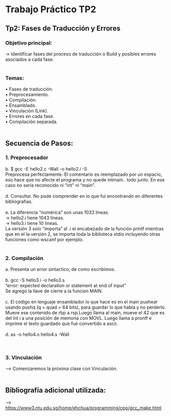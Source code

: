# Trabajo Práctico TP2
## Tp2: Fases de Traducción y Errores

### Objetivo principal:
-> Identificar fases del proceso de traducción o Build y posibles errores asociados a cada fase.
<br/><br/>

### Temas:
• Fases de traducción.
<br/>• Preprocesamiento.
<br/>• Compilación.
<br/>• Ensamblado.
<br/>• Vinculación (Link).
<br/>• Errores en cada fase.
<br/>• Compilación separada.
<br/><br/>

## Secuencia de Pasos:

### 1. Preprocesador
b.  $ gcc -E hello2.c -Wall -o hello2.i -S
<br/>Preprocesa perfectamente. El comentario es reemplazado por un espacio, eso hace que no afecte el programa y no quede intmain.. todo junto. En ese caso no sería reconocido ni “int” ni “main”.
<br/><br/>
d. Consultar. No pude comprender en lo que fui encontrando en diferentes bibliografias.
<br/><br/>
e. La diferencia “numérica” son unas 1033 líneas.
<br/>→ hello2.i tiene 1043 líneas.
<br/>→ hello3.i tiene 10 líneas.
<br/>La versión 3 solo “importa” al .i el encabezado de la función printf mientras que en el la versión 2, se importa toda la biblioteca stdio incluyendo otras funciones como wscanf por ejemplo.
<br/><br/>

### 2. Compilación
a. Presenta un error sintactico, de como escribimos.
<br/><br/>
b.  gcc -S hello3.i -o hello3.s
<br/>
“error: expected declaration or statement at end of input”
<br/>	Se agregó la llave de cierre a la funcion MAIN.
<br/><br/>
c. El código en lenguaje ensamblador lo que hace es en el main pushear usando pushq (q = quad = 64 bits), para guardar lo que había y no perderlo. Mueve ese contenido de rbp a rsp.Luego llama al main, mueve el 42 que es del int  i a una posición de memoria con MOVL. Luego llama a prontf e imprime el texto guardado que fue convertido a ascii.
<br/><br/>
d.  as -o hello4.o hello4.s -Wall

<br/>

### 3. Vinculación
--> Comenzaremos la próxima clase con Vinculación.
<br/><br/>

## Bibliografía adicional utilizada:
--> https://www3.ntu.edu.sg/home/ehchua/programming/cpp/gcc_make.html
<br/><br/>